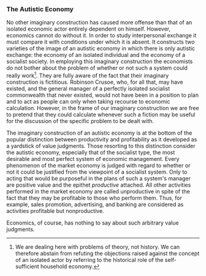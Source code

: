 ### The Autistic Economy

No other imaginary construction has caused more offense than that of an isolated economic actor entirely dependent on himself. However, economics cannot do without it. In order to study interpersonal exchange it must compare it with conditions under which it is absent. It constructs two varieties of the image of an autistic economy in which there is only autistic exchange: the economy of an isolated individual and the economy of a socialist society. In employing this imaginary construction the economists do not bother about the problem of whether or not such a system could really work[^8]. They are fully aware of the fact that their imaginary construction is fictitious. Robinson Crusoe, who, for all that, may have existed, and the general manager of a perfectly isolated socialist commonwealth that never existed, would not have been in a position to plan and to act as people can only when taking recourse to economic calculation. However, in the frame of our imaginary construction we are free to pretend that they could calculate whenever such a fiction may be useful for the discussion of the specific problem to be dealt with.

The imaginary construction of an autistic economy is at the bottom of the popular distinction between productivity and profitability as it developed as a yardstick of value judgments. Those resorting to this distinction consider the autistic economy, especially that of the socialist type, the most desirable and most perfect system of economic management. Every phenomenon of the market economy is judged with regard to whether or not it could be justified from the viewpoint of a socialist system. Only to acting that would be purposeful in the plans of such a system's manager are positive value and the epithet *productive* attached. All other activities performed in the market economy are called unproductive in spite of the fact that they may be profitable to those who perform them. Thus, for example, sales promotion, advertising, and banking are considered as activities profitable but nonproductive.

Economics, of course, has nothing to say about such arbitrary value judgments.

[^8]: We are dealing here with problems of theory, not history. We can therefore abstain from refuting the objections raised against the concept of an isolated actor by referring to the historical role of the self-sufficient household economy.